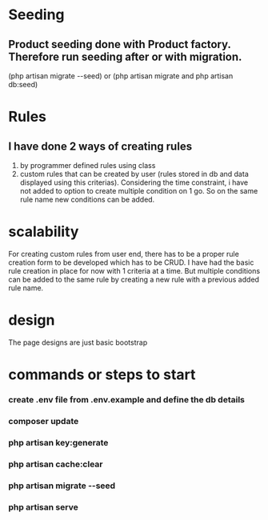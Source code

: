 # Seeding
## Product seeding done with Product factory. Therefore run seeding after or with migration. 
(php artisan migrate --seed) or (php artisan migrate and php artisan db:seed)

# Rules
## I have done 2 ways of creating rules
1. by programmer defined rules using class
2. custom rules that can be created by user (rules stored in db and data displayed using this criterias). Considering the time constraint, i have not added to option to create multiple condition on 1 go. So on the same rule name new conditions can be added.

# scalability
For creating custom rules from user end, there has to be a proper rule creation form to be developed which has to be CRUD. I have had the basic rule creation in place for now with 1 criteria at a time. But multiple conditions can be added to the same rule by creating a new rule with a previous added rule name.

# design
The page designs are just basic bootstrap

# commands or steps to start
### create .env file from .env.example and define the db details
### composer update
### php artisan key:generate
### php artisan cache:clear
### php artisan migrate --seed
### php artisan serve
